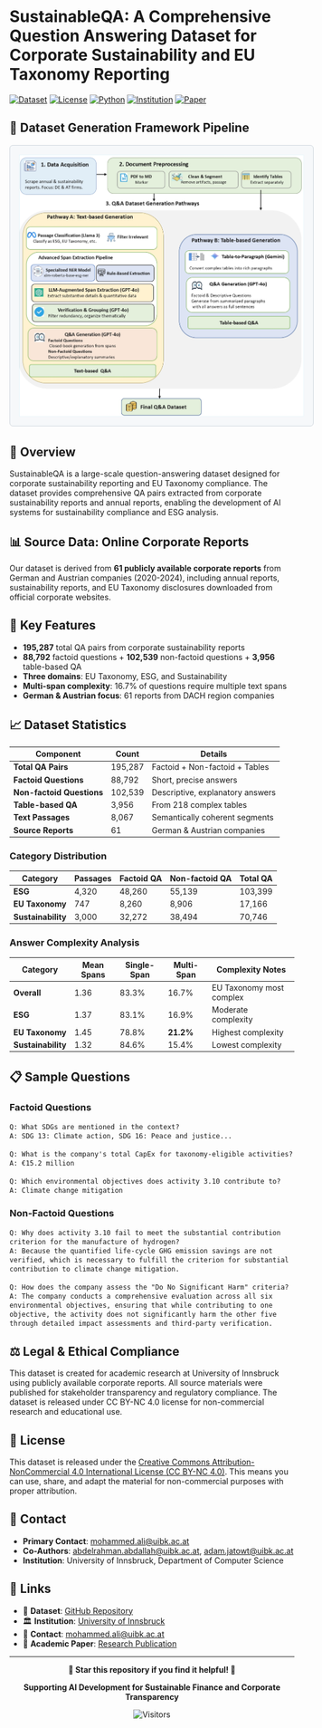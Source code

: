 # SustainableQA: A Comprehensive Question Answering Dataset for Corporate Sustainability and EU Taxonomy Reporting

[![Dataset](https://img.shields.io/badge/Dataset-GitHub-green)](https://github.com/DataScienceUIBK/SustainableQA)
[![License](https://img.shields.io/badge/License-CC%20BY--NC%204.0-blue)](https://creativecommons.org/licenses/by-nc/4.0/)
[![Python](https://img.shields.io/badge/Python-3.8+-blue)](https://www.python.org/downloads/)
[![Institution](https://img.shields.io/badge/Institution-University%20of%20Innsbruck-blue)](https://www.uibk.ac.at/)
[![Paper](https://img.shields.io/badge/Paper-Academic%20Research-orange)](https://github.com/DataScienceUIBK/SustainableQA)

## 🔄 Dataset Generation Framework Pipeline
<div align="center">
  <img src="pipeline_framework.jpg" alt="Pipeline Diagram" style="border: 1px solid #d0d7de; border-radius: 6px; padding: 16px; background-color: #f6f8fa; max-width: 100%;">
</div>

## 📖 Overview

SustainableQA is a large-scale question-answering dataset designed for corporate sustainability reporting and EU Taxonomy compliance. The dataset provides comprehensive QA pairs extracted from corporate sustainability reports and annual reports, enabling the development of AI systems for sustainability compliance and ESG analysis.

## 📊 Source Data: Online Corporate Reports

Our dataset is derived from **61 publicly available corporate reports** from German and Austrian companies (2020-2024), including annual reports, sustainability reports, and EU Taxonomy disclosures downloaded from official corporate websites.

## 🎯 Key Features

- **195,287** total QA pairs from corporate sustainability reports
- **88,792** factoid questions + **102,539** non-factoid questions + **3,956** table-based QA
- **Three domains**: EU Taxonomy, ESG, and Sustainability
- **Multi-span complexity**: 16.7% of questions require multiple text spans
- **German & Austrian focus**: 61 reports from DACH region companies

## 📈 Dataset Statistics

| **Component** | **Count** | **Details** |
|---------------|-----------|-------------|
| **Total QA Pairs** | 195,287 | Factoid + Non-factoid + Tables |
| **Factoid Questions** | 88,792 | Short, precise answers |
| **Non-factoid Questions** | 102,539 | Descriptive, explanatory answers |
| **Table-based QA** | 3,956 | From 218 complex tables |
| **Text Passages** | 8,067 | Semantically coherent segments |
| **Source Reports** | 61 | German & Austrian companies |

### Category Distribution
| **Category** | **Passages** | **Factoid QA** | **Non-factoid QA** | **Total QA** |
|--------------|-------------|----------------|-------------------|--------------|
| **ESG** | 4,320 | 48,260 | 55,139 | 103,399 |
| **EU Taxonomy** | 747 | 8,260 | 8,906 | 17,166 |
| **Sustainability** | 3,000 | 32,272 | 38,494 | 70,746 |

### Answer Complexity Analysis
| **Category** | **Mean Spans** | **Single-Span** | **Multi-Span** | **Complexity Notes** |
|--------------|----------------|-----------------|----------------|-------------------|
| **Overall** | 1.36 | 83.3% | 16.7% | EU Taxonomy most complex |
| **ESG** | 1.37 | 83.1% | 16.9% | Moderate complexity |
| **EU Taxonomy** | 1.45 | 78.8% | **21.2%** | Highest complexity |
| **Sustainability** | 1.32 | 84.6% | 15.4% | Lowest complexity |



## 📋 Sample Questions

### Factoid Questions
```
Q: What SDGs are mentioned in the context?
A: SDG 13: Climate action, SDG 16: Peace and justice...

Q: What is the company's total CapEx for taxonomy-eligible activities?
A: €15.2 million

Q: Which environmental objectives does activity 3.10 contribute to?
A: Climate change mitigation
```

### Non-Factoid Questions
```
Q: Why does activity 3.10 fail to meet the substantial contribution criterion for the manufacture of hydrogen?
A: Because the quantified life-cycle GHG emission savings are not verified, which is necessary to fulfill the criterion for substantial contribution to climate change mitigation.

Q: How does the company assess the "Do No Significant Harm" criteria?
A: The company conducts a comprehensive evaluation across all six environmental objectives, ensuring that while contributing to one objective, the activity does not significantly harm the other five through detailed impact assessments and third-party verification.
```



## ⚖️ Legal & Ethical Compliance

This dataset is created for academic research at University of Innsbruck using publicly available corporate reports. All source materials were published for stakeholder transparency and regulatory compliance. The dataset is released under CC BY-NC 4.0 license for non-commercial research and educational use.


## 📄 License

This dataset is released under the [Creative Commons Attribution-NonCommercial 4.0 International License (CC BY-NC 4.0)](https://creativecommons.org/licenses/by-nc/4.0/). This means you can use, share, and adapt the material for non-commercial purposes with proper attribution.


## 📧 Contact

- **Primary Contact**: [mohammed.ali@uibk.ac.at](mailto:mohammed.ali@uibk.ac.at)
- **Co-Authors**: [abdelrahman.abdallah@uibk.ac.at](mailto:abdelrahman.abdallah@uibk.ac.at), [adam.jatowt@uibk.ac.at](mailto:adam.jatowt@uibk.ac.at)
- **Institution**: University of Innsbruck, Department of Computer Science

## 🔗 Links

- 💾 **Dataset**: [GitHub Repository](https://github.com/DataScienceUIBK/SustainableQA)
- 🏛️ **Institution**: [University of Innsbruck](https://www.uibk.ac.at/)
- 📧 **Contact**: [mohammed.ali@uibk.ac.at](mailto:mohammed.ali@uibk.ac.at)
- 📄 **Academic Paper**: [Research Publication](https://github.com/DataScienceUIBK/SustainableQA)

---

<div align="center">

**🌟 Star this repository if you find it helpful! 🌟**

**Supporting AI Development for Sustainable Finance and Corporate Transparency**

![Visitors](https://api.visitorbadge.io/api/visitors?path=https%3A%2F%2Fgithub.com%2FDataScienceUIBK%2FSustainableQA&countColor=%23263759)

</div>
